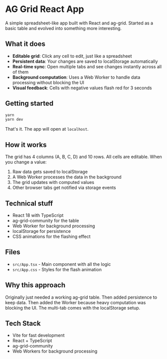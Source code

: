 # AG Grid React App

A simple spreadsheet-like app built with React and ag-grid. Started as a basic table and evolved into something more interesting.

## What it does

- **Editable grid**: Click any cell to edit, just like a spreadsheet
- **Persistent data**: Your changes are saved to localStorage automatically
- **Real-time sync**: Open multiple tabs and see changes instantly across all of them
- **Background computation**: Uses a Web Worker to handle data processing without blocking the UI
- **Visual feedback**: Cells with negative values flash red for 3 seconds

## Getting started

```bash
yarn
yarn dev
```

That's it. The app will open at `localhost`.

## How it works

The grid has 4 columns (A, B, C, D) and 10 rows. All cells are editable. When you change a value:

1. Raw data gets saved to localStorage
2. A Web Worker processes the data in the background
3. The grid updates with computed values
4. Other browser tabs get notified via storage events

## Technical stuff

- React 18 with TypeScript
- ag-grid-community for the table
- Web Worker for background processing
- localStorage for persistence
- CSS animations for the flashing effect

## Files

- `src/App.tsx` - Main component with all the logic
- `src/App.css` - Styles for the flash animation

## Why this approach

Originally just needed a working ag-grid table. Then added persistence to keep data. Then added the Worker because heavy computation was blocking the UI. The multi-tab comes with the localStorage setup.

## Tech Stack

- Vite for fast development
- React + TypeScript
- ag-grid-community
- Web Workers for background processing
